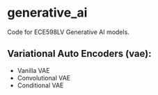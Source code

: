 # generative_ai

Code for ECE598LV Generative AI models.

## Variational Auto Encoders (vae):

- Vanilla VAE
- Convolutional VAE
- Conditional VAE
